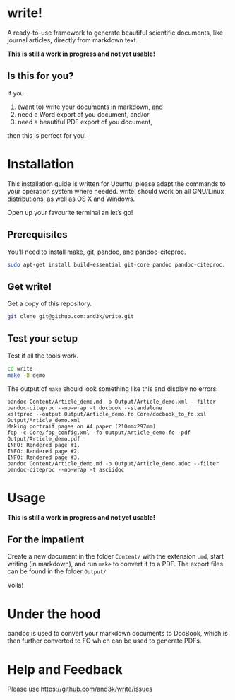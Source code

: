 # write!

A ready-to-use framework to generate beautiful scientific documents, like journal articles, directly from markdown text.

**This is still a work in progress and not yet usable!**


## Is this for you?

If you

1. (want to) write your documents in markdown, and
2. need a Word export of you document, and/or
3. need a beautiful PDF export of you document,

then this is perfect for you!



# Installation

This installation guide is written for Ubuntu, please adapt the commands to your operation system where needed. write! should work on all GNU/Linux distributions, as well as OS X and Windows.

Open up your favourite terminal an let’s go!


## Prerequisites

You’ll need to install make, git, pandoc, and pandoc-citeproc.

```sh
sudo apt-get install build-essential git-core pandoc pandoc-citeproc.
```


## Get write!

Get a copy of this repository.

```sh
git clone git@github.com:and3k/write.git
```


## Test your setup

Test if all the tools work.

```sh
cd write
make -B demo
```

The output of `make` should look something like this and display no errors:

```
pandoc Content/Article_demo.md -o Output/Article_demo.xml --filter pandoc-citeproc --no-wrap -t docbook --standalone
xsltproc --output Output/Article_demo.fo Core/docbook_to_fo.xsl Output/Article_demo.xml
Making portrait pages on A4 paper (210mmx297mm)
fop -c Core/fop_config.xml -fo Output/Article_demo.fo -pdf Output/Article_demo.pdf
INFO: Rendered page #1.
INFO: Rendered page #2.
INFO: Rendered page #3.
pandoc Content/Article_demo.md -o Output/Article_demo.adoc --filter pandoc-citeproc --no-wrap -t asciidoc
```



# Usage

**This is still a work in progress and not yet usable!**


## For the impatient

Create a new document in the folder `Content/` with the extension `.md`, start writing (in markdown), and run `make` to convert it to a PDF. The export files can be found in the folder `Output/`

Voila!



# Under the hood

pandoc is used to convert your markdown documents to DocBook, which is then further converted to FO which can be used to generate PDFs.



# Help and Feedback

Please use https://github.com/and3k/write/issues
